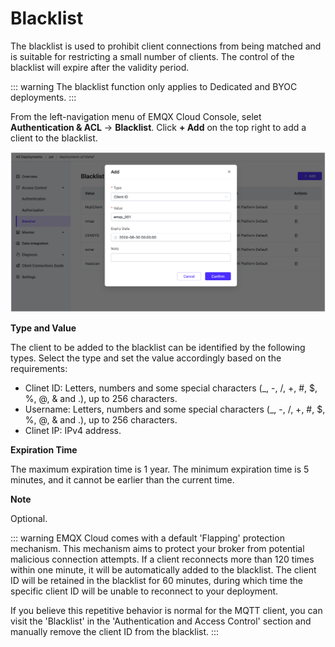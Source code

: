 <!-- markdownlint-disable MD001 -->

# Blacklist

The blacklist is used to prohibit client connections from being matched and is suitable for restricting a small number of clients. The control of the blacklist will expire after the validity period.

::: warning
The blacklist function only applies to Dedicated and BYOC deployments.
:::

From the left-navigation menu of EMQX Cloud Console, selet **Authentication & ACL** -> **Blacklist**. Click **+ Add** on the top right to add a client to the blacklist.

![blacklist](./_assets/blacklist_new.png)

**Type and Value**

The client to be added to the blacklist can be identified by the following types. Select the type and set the value accordingly based on the requirements:

- Clinet ID: Letters, numbers and some special characters (_, -, /, +, #, $, %, @, & and .), up to 256 characters.
- Username: Letters, numbers and some special characters (_, -, /, +, #, $, %, @, & and .), up to 256 characters.
- Clinet IP: IPv4 address.

**Expiration Time**

The maximum expiration time is 1 year. The minimum expiration time is 5 minutes, and it cannot be earlier than the current time.

**Note**

Optional.

::: warning
EMQX Cloud comes with a default 'Flapping' protection mechanism. This mechanism aims to protect your broker from potential malicious connection attempts. If a client reconnects more than 120 times within one minute, it will be automatically added to the blacklist. The client ID will be retained in the blacklist for 60 minutes, during which time the specific client ID will be unable to reconnect to your deployment.

If you believe this repetitive behavior is normal for the MQTT client, you can visit the 'Blacklist' in the 'Authentication and Access Control' section and manually remove the client ID from the blacklist.
:::